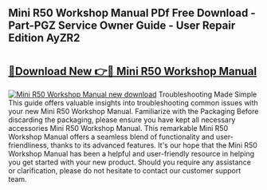## Mini R50 Workshop Manual PDf Free Download - Part-PGZ Service Owner Guide - User Repair Edition AyZR2

# <h2><a href="http://cf24503.oget.top/?id=Mini+R50+Workshop+Manual">🔗Download New 👉🔴 Mini R50 Workshop Manual</a></h2>

[![Mini R50 Workshop Manual new download](https://i.imgur.com/5g1atiW.png)](http://cf24503.oget.top/?id=Mini+R50+Workshop+Manual)
Troubleshooting Made Simple This guide offers valuable insights into troubleshooting common issues with your new Mini R50 Workshop Manual. Familiarize with the Packaging Before discarding the packaging, please ensure you have kept all necessary accessories Mini R50 Workshop Manual. This remarkable Mini R50 Workshop Manual offers a seamless blend of functionality and user-friendliness, thanks to its advanced features. It's our hope that the Mini R50 Workshop Manual has been a helpful and user-friendly resource in helping you get started with your new product. Should you require any assistance or clarification, please do not hesitate to contact our customer support team.
